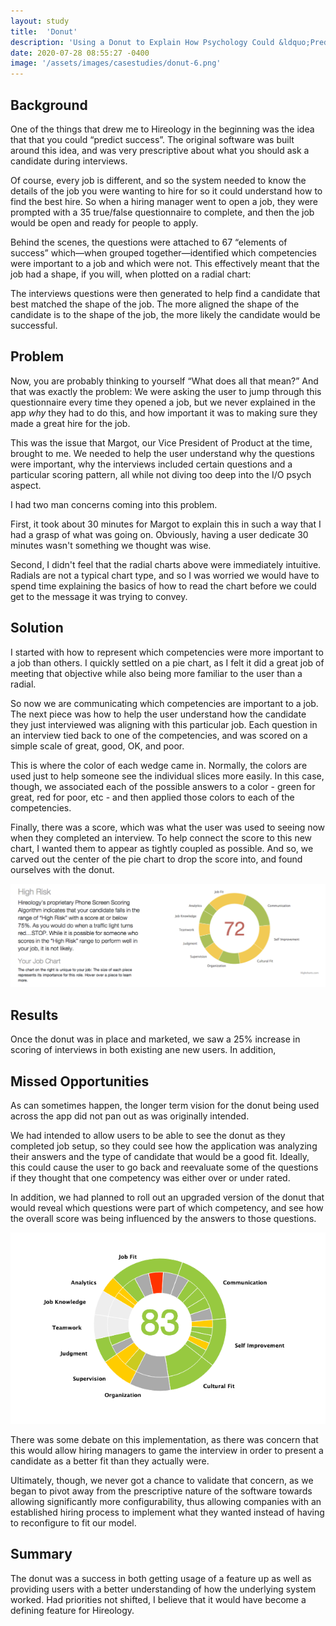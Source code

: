 ```yaml
---
layout: study
title:  'Donut'
description: 'Using a Donut to Explain How Psychology Could &ldquo;Predict Success&rdquo;'
date: 2020-07-28 08:55:27 -0400
image: '/assets/images/casestudies/donut-6.png'
---
```


## Background

One of the things that drew me to Hireology in the beginning was the idea that that you could &ldquo;predict success&rdquo;.  The original software was built around this idea, and was very prescriptive about what you should ask a candidate during interviews.

Of course, every job is different, and so the system needed to know the details of the job you were wanting to hire for so it could understand how to find the best hire. So when a hiring manager went to open a job, they were prompted with a 35 true/false questionnaire to complete, and then the job would be open and ready for people to apply.

Behind the scenes, the questions were attached to 67 &ldquo;elements of success&rdquo; which&mdash;when grouped together&mdash;identified which competencies were important to a job and which were not. This effectively meant that the job had a shape, if you will, when plotted on a radial chart:

The interviews questions were then generated to help find a candidate that best matched the shape of the job. The more aligned the shape of the candidate is to the shape of the job, the more likely the candidate would be successful.

## Problem

Now, you are probably thinking to yourself &ldquo;What does all that mean?&rdquo; And that was exactly the problem: We were asking the user to jump through this questionnaire every time they opened a job, but we never explained in the app _why_ they had to do this, and how important it was to making sure they made a great hire for the job.

This was the issue that Margot, our Vice President of Product at the time, brought to me. We needed to help the user understand why the questions were important, why the interviews included certain questions and a particular scoring pattern, all while not diving too deep into the I/O psych aspect.

I had two man concerns coming into this problem.

First, it took about 30 minutes for Margot to explain this in such a way that I had a grasp of what was going on. Obviously, having a user dedicate 30 minutes wasn't something we thought was wise.

Second, I didn't feel that the radial charts above were immediately intuitive. Radials are not a typical chart type, and so I was worried we would have to spend time explaining the basics of how to read the chart before we could get to the message it was trying to convey.

## Solution

I started with how to represent which competencies were more important to a job than others. I quickly settled on a pie chart, as I felt it did a great job of meeting that objective while also being more familiar to the user than a radial.

So now we are communicating which competencies are important to a job. The next piece was how to help the user understand how the candidate they just interviewed was aligning with this particular job. Each question in an interview tied back to one of the competencies, and was scored on a simple scale of great, good, OK, and poor. 

This is where the color of each wedge came in. Normally, the colors are used just to help someone see the individual slices more easily. In this case, though, we associated each of the possible answers to a color - green for great, red for poor, etc - and then applied those colors to each of the competencies.

Finally, there was a score, which was what the user was used to seeing now when they completed an interview. To help connect the score to this new chart, I wanted them to appear as tightly coupled as possible. And so, we carved out the center of the pie chart to drop the score into, and found ourselves with the donut.

![](/assets/images/casestudies/donut-5.png)

## Results

Once the donut was in place and marketed, we saw a 25% increase in scoring of interviews in both existing ane new users. In addition, 

## Missed Opportunities

As can sometimes happen, the longer term vision for the donut being used across the app did not pan out as was originally intended.

We had intended to allow users to be able to see the donut as they completed job setup, so they could see how the application was analyzing their answers and the type of candidate that would be a good fit. Ideally, this could cause the user to go back and reevaluate some of the questions if they thought that one competency was either over or under rated.

In addition, we had planned to roll out an upgraded version of the donut that would reveal which questions were part of which competency, and see how the overall score was being influenced by the answers to those questions.

![](/assets/images/casestudies/donut-6.png)

There was some debate on this implementation, as there was concern that this would allow hiring managers to game the interview in order to present a candidate as a better fit than they actually were.

Ultimately, though, we never got a chance to validate that concern, as we began to pivot away from the prescriptive nature of the software towards allowing significantly more configurability, thus allowing companies with an established hiring process to implement what they wanted instead of having to reconfigure to fit our model.

## Summary

The donut was a success in both getting usage of a feature up as well as providing users with a better understanding of how the underlying system worked. Had priorities not shifted, I believe that it would have become a defining feature for Hireology.